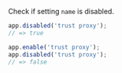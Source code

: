 Check if setting `name` is disabled.

```js
app.disabled('trust proxy');
// => true

app.enable('trust proxy');
app.disabled('trust proxy');
// => false
```
